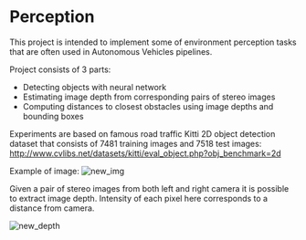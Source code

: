 # Perception

This project is intended to implement some of environment 
perception tasks that are often used in Autonomous Vehicles pipelines.

Project consists of 3 parts:
* Detecting objects with neural network
* Estimating image depth from corresponding pairs of stereo images
* Computing distances to closest obstacles using image depths and bounding boxes

Experiments are based on famous road traffic Kitti 2D object detection dataset
that consists of 7481 training images and 7518 test images:
http://www.cvlibs.net/datasets/kitti/eval_object.php?obj_benchmark=2d

Example of image:
![new_img](https://user-images.githubusercontent.com/61888740/77573415-b3b67e80-6ee1-11ea-9d6a-01c07f203211.png)

Given a pair of stereo images from both left and right camera it is possible to extract image depth.
Intensity of each pixel here corresponds to a distance from camera.

![new_depth](https://user-images.githubusercontent.com/61888740/77573548-e2345980-6ee1-11ea-8346-1b154917bdc9.png)
